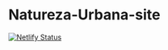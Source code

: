 # Natureza-Urbana-site

[![Netlify Status](https://api.netlify.com/api/v1/badges/0c712813-bbdc-4105-9278-084382817f80/deploy-status)](https://app.netlify.com/sites/naturezaurbana/deploys)
